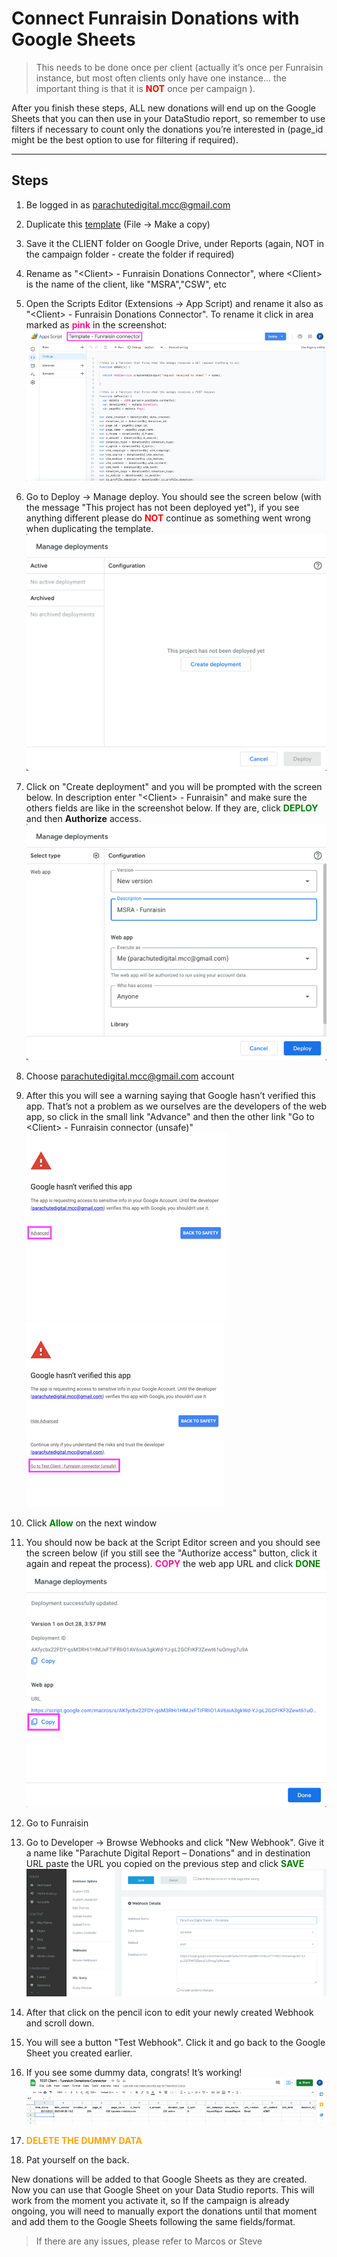 # Connect Funraisin Donations with Google Sheets

> This needs to be done once per client (actually it’s once per Funraisin instance, but most often clients only have one instance... the important thing is that it is <span style="color:red;">**NOT**</span> once per campaign ).

After you finish these steps, ALL new donations will end up on the Google Sheets that you can then use in your DataStudio report, so remember to use filters if necessary to count only the donations you’re interested in (page_id might be the best option to use for filtering if required).

---

## Steps

1. Be logged in as parachutedigital.mcc@gmail.com
2. Duplicate this [template](https://docs.google.com/spreadsheets/d/16aVxSeJIIjkG2-T8ZEANQL5ajMy9CWIDLjQWmkxKNEo/edit?usp=sharing) (File -> Make a copy) 
3. Save it the CLIENT folder on Google Drive, under Reports (again, NOT in the campaign folder - create the folder if required)
4. Rename as "\<Client\> \- Funraisin Donations Connector", where \<Client\> is the name of the client, like "MSRA","CSW", etc
5. Open the Scripts Editor (Extensions -> App Script) and rename it also as "\<Client\> \- Funraisin Donations Connector". To rename it click in area marked as <span style="color:deeppink">**pink**</span> in the screenshot:![Image 1 of guide](./images/Picture1.png "Image 1 of guide")

6. Go to Deploy -> Manage deploy. You should see the screen below (with the message "This project has not been deployed yet"), if you see anything different please do <span style="color:red;">**NOT**</span> continue as something went wrong when duplicating the template.![Image 2 of guide](./images/Picture2.png "Image 2 of guide")

7. Click on "Create deployment" and you will be prompted with the screen below. In description enter "\<Client\> - Funraisin" and make sure the others fields are like in the screenshot below. If they are, click <span style="color:green;">**DEPLOY**</span> and then **Authorize** access.![Image 3 of guide](./images/Picture3.png "Image 3 of guide")
8. Choose parachutedigital.mcc@gmail.com account
9. After this you will see a warning saying that Google hasn’t verified this app. That’s not a problem as we ourselves are the developers of the web app, so click in the small link "Advance" and then the other link "Go to \<Client\> - Funraisin connector (unsafe)" <br/>![Image 4 of guide](./images/Picture4.png "Image 4 of guide")![Image 5 of guide](./images/Picture5.png "Image 5 of guide")
10. Click <span style="color:green;">**Allow**</span> on the next window 
11. You should now be back at the Script Editor screen and you should see the screen below (if you still see the "Authorize access" button, click it again and repeat the process). <span style="color:deeppink;">**COPY**</span> the web app URL and click <span style="color:green;">**DONE**</span>![Image 6 of guide](./images/Picture6.png "Image 6 of guide")
12. Go to Funraisin
13. Go to Developer -> Browse Webhooks and click "New Webhook". Give it a name like "Parachute Digital Report – Donations" and in destination URL paste the URL you copied on the previous step and click <span style="color:green;">**SAVE**</span>![Image 7 of guide](./images/Picture7.png "Image 7 of guide")
14. After that click on the pencil icon to edit your newly created Webhook and scroll down. 
15. You will see a button "Test Webhook". Click it and go back to the Google Sheet you created earlier. 
16. If you see some dummy data, congrats! It’s working!![Image 8 of guide](./images/Picture8.png "Image 8 of guide")
17. <span style="color:orange">**DELETE THE DUMMY DATA**</span>
18. Pat yourself on the back.

New donations will be added to that Google Sheets as they are created. Now you can use that Google Sheet on your Data Studio reports. This will work from the moment you activate it, so If the campaign is already ongoing, you will need to manually export the donations until that moment and add them to the Google Sheets following the same fields/format.

> If there are any issues, please refer to Marcos or Steve